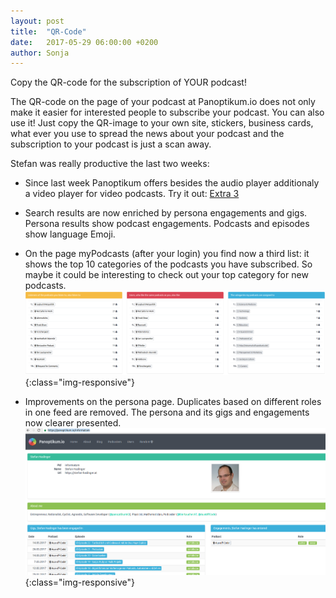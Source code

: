 ```yaml
---
layout: post
title:  "QR-Code"
date:   2017-05-29 06:00:00 +0200
author: Sonja
---
```


Copy the QR-code for the subscription of YOUR podcast!

The QR-code on the page of your podcast at Panoptikum.io does not only make it easier for interested people to subscribe your podcast. You can also use it! Just copy the QR-image to your own site, stickers, business cards, what ever you use to spread the news about your podcast and the subscription to your podcast is just a scan away.

Stefan was really productive the last two weeks:
* Since last week Panoptikum offers besides the audio player additionaly a video player for video podcasts. Try it out: [Extra 3](https://panoptikum.io/episodes/690398)

* Search results are now enriched by persona engagements and gigs. Persona results show podcast engagements. Podcasts and episodes show language Emoji.

* On the page myPodcasts (after your login) you find now a third list: it shows the top 10 categories of the podcasts you have subscribed. So maybe it could be interesting to check out your top category for new podcasts.
![MyPodcasts](/img/myPodcasts_top10.png){:class="img-responsive"}

* Improvements on the persona page. Duplicates based on different roles in one feed are removed. The persona and its gigs and engagements now clearer presented.
![Persona Panoptikum](/img/persona-informatom.png){:class="img-responsive"}
